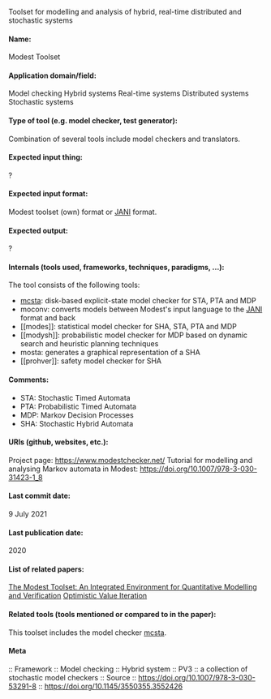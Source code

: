 Toolset for modelling and analysis of hybrid, real-time distributed and stochastic systems

#### Name:
Modest Toolset

#### Application domain/field:
Model checking
Hybrid systems
Real-time systems
Distributed systems
Stochastic systems

#### Type of tool (e.g. model checker, test generator):
Combination of several tools include model checkers and translators.

#### Expected input thing:
?

#### Expected input format:
Modest toolset (own) format or [JANI](../../Formats/JANI.md) format.

#### Expected output:
?

#### Internals (tools used, frameworks, techniques, paradigms, ...):
The tool consists of the following tools:
- [mcsta](../Checkers/mcsta.md): disk-based explicit-state model checker for STA, PTA and MDP
- moconv: converts models between Modest's input language to the [JANI](../../Formats/JANI.md) format and back
- [[modes]]: statistical model checker for SHA, STA, PTA and MDP
- [[modysh]]: probabilistic model checker for MDP based on dynamic search and heuristic planning techniques
- mosta: generates a graphical representation of a SHA
- [[prohver]]: safety model checker for SHA

#### Comments:
- STA: Stochastic Timed Automata
- PTA: Probabilistic Timed Automata
- MDP: Markov Decision Processes
- SHA: Stochastic Hybrid Automata

#### URIs (github, websites, etc.):
Project page: https://www.modestchecker.net/
Tutorial for modelling and analysing Markov automata in Modest: https://doi.org/10.1007/978-3-030-31423-1_8

#### Last commit date:
9 July 2021

#### Last publication date:
2020

#### List of related papers:
[The Modest Toolset: An Integrated Environment for Quantitative Modelling and Verification](https://doi.org/10.1007/978-3-642-54862-8_51)
[Optimistic Value Iteration](https://doi.org/10.1007/978-3-030-53291-8_26)

#### Related tools (tools mentioned or compared to in the paper):
This toolset includes the model checker [mcsta](../Checkers/mcsta.md).

#### Meta
:: Framework
:: Model checking
:: Hybrid system
:: PV3 :: a collection of stochastic model checkers
:: Source :: https://doi.org/10.1007/978-3-030-53291-8 :: https://doi.org/10.1145/3550355.3552426
